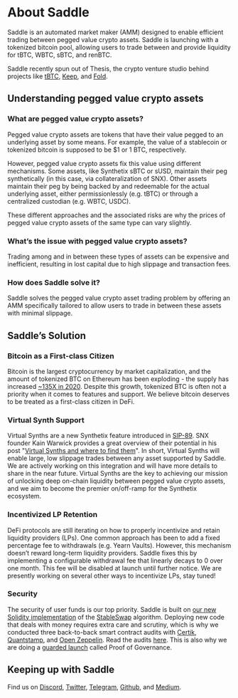 # About Saddle

Saddle is an automated market maker \(AMM\) designed to enable efficient trading between pegged value crypto assets. Saddle is launching with a tokenized bitcoin pool, allowing users to trade between and provide liquidity for tBTC, WBTC, sBTC, and renBTC.

Saddle recently spun out of Thesis, the crypto venture studio behind projects like [tBTC](https://tbtc.network/), [Keep](https://keep.network/), and [Fold](https://foldapp.com/).

## Understanding pegged value crypto assets

### What are pegged value crypto assets?

Pegged value crypto assets are tokens that have their value pegged to an underlying asset by some means. For example, the value of a stablecoin or tokenized bitcoin is supposed to be $1 or 1 BTC, respectively.

However, pegged value crypto assets fix this value using different mechanisms. Some assets, like Synthetix sBTC or sUSD, maintain their peg synthetically \(in this case, via collateralization of SNX\). Other assets maintain their peg by being backed by and redeemable for the actual underlying asset, either permissionlessly \(e.g. tBTC\) or through a centralized custodian \(e.g. WBTC, USDC\).

These different approaches and the associated risks are why the prices of pegged value crypto assets of the same type can vary slightly.

### What’s the issue with pegged value crypto assets?

Trading among and in between these types of assets can be expensive and inefficient, resulting in lost capital due to high slippage and transaction fees.

### How does Saddle solve it?

Saddle solves the pegged value crypto asset trading problem by offering an AMM specifically tailored to allow users to trade in between these assets with minimal slippage.

## Saddle’s Solution

### Bitcoin as a First-class Citizen

Bitcoin is the largest cryptocurrency by market capitalization, and the amount of tokenized BTC on Ethereum has been exploding - the supply has increased [~135X in 2020](https://btconethereum.com/). Despite this growth, tokenized BTC is often not a priority when it comes to features and support. We believe bitcoin deserves to be treated as a first-class citizen in DeFi.

### Virtual Synth Support

Virtual Synths are a new Synthetix feature introduced in [SIP-89](https://sips.synthetix.io/sips/sip-89). SNX founder Kain Warwick provides a great overview of their potential in his post "[Virtual Synths and where to find them](https://blog.synthetix.io/virtual-synths/)". In short, Virtual Synths will enable large, low slippage trades between any asset supported by Saddle. We are actively working on this integration and will have more details to share in the near future. Virtual Synths are the key to achieving our mission of unlocking deep on-chain liquidity between pegged value crypto assets, and we aim to become the premier on/off-ramp for the Synthetix ecosystem.

### Incentivized LP Retention

DeFi protocols are still iterating on how to properly incentivize and retain liquidity providers \(LPs\). One common approach has been to add a fixed percentage fee to withdrawals \(e.g. Yearn Vaults\). However, this mechanism doesn’t reward long-term liquidity providers. Saddle fixes this by implementing a configurable withdrawal fee that linearly decays to 0 over one month. This fee will be disabled at launch until further notice. We are presently working on several other ways to incentivize LPs, stay tuned!

### Security

The security of user funds is our top priority. Saddle is built on [our new Solidity implementation](https://github.com/saddle-finance/saddle-contract) of the [StableSwap](https://www.curve.fi/stableswap-paper.pdf) algorithm. Deploying new code that deals with money requires extra care and scrutiny, which is why we conducted three back-to-back smart contract audits with [Certik](https://certik.foundation/), [Quantstamp](https://quantstamp.com/), and [Open Zeppelin](https://openzeppelin.com/). Read the audits [here](https://github.com/saddle-finance/saddle-audits). This is also why we are doing a [guarded launch](https://medium.com/electric-capital/derisking-defi-guarded-launches-2600ce730e0a) called Proof of Governance.

## Keeping up with Saddle

Find us on [Discord](https://discord.gg/hX8RZFBW9R), [Twitter](https://twitter.com/saddlefinance), [Telegram](https://t.me/saddle_finance), [Github](https://github.com/saddle-finance), and [Medium](https://medium.com/saddle).
